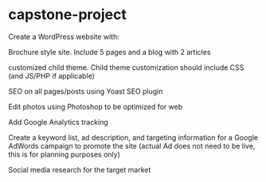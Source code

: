 # capstone-project

Create a WordPress website with:

Brochure style site. Include 5 pages and a blog with 2 articles

customized child theme.  Child theme customization should include CSS (and JS/PHP if applicable)

SEO on all pages/posts using Yoast SEO plugin

Edit photos using Photoshop to be optimized for web

Add Google Analytics tracking

Create a keyword list, ad description, and targeting information for a Google AdWords campaign to promote the site (actual Ad does not need to be live, this is for planning purposes only)

Social media research for the target market 
